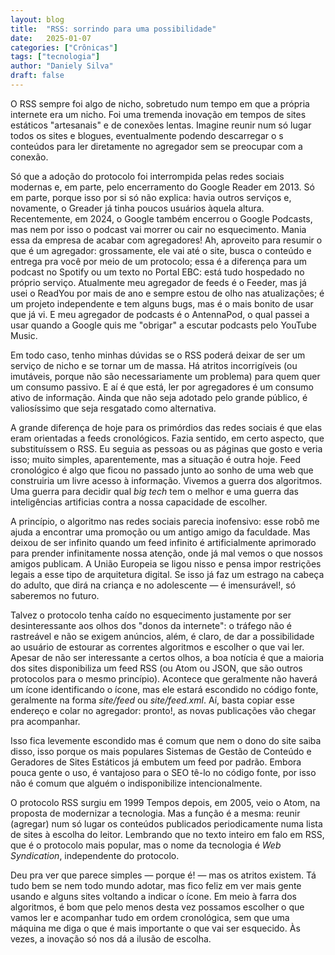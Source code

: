```yaml
---
layout: blog
title:  "RSS: sorrindo para uma possibilidade"
date:   2025-01-07
categories: ["Crônicas"]
tags: ["tecnologia"]
author: "Daniely Silva"
draft: false
---
```


O RSS sempre foi algo de nicho, sobretudo num tempo em que a própria internete era um nicho. Foi uma tremenda inovação em tempos de sites estáticos "artesanais" e de conexões lentas. Imagine reunir num só lugar todos os sites e blogues, eventualmente podendo descarregar o s conteúdos para ler diretamente no agregador sem se preocupar com a conexão.

Só que a adoção do protocolo foi interrompida pelas redes sociais modernas e, em parte, pelo encerramento do Google Reader em 2013. Só em parte, porque isso por si só não explica: havia outros serviços e, novamente, o Greader já tinha poucos usuários àquela altura. Recentemente, em 2024, o Google também encerrou o Google Podcasts, mas nem por isso o podcast vai morrer ou cair no esquecimento. Mania essa da empresa de acabar com agregadores! Ah, aproveito para resumir o que é um agregador: grossamente, ele vai até o site, busca o conteúdo e entrega pra você por meio de um protocolo; essa é a diferença para um podcast no Spotify ou um texto no Portal EBC: está tudo hospedado no próprio serviço. Atualmente meu agregador de feeds é o Feeder, mas já usei o ReadYou por mais de ano e sempre estou de olho nas atualizações; é um projeto independente e tem alguns bugs, mas é o mais bonito de usar que já vi. E meu agregador de podcasts é o AntennaPod, o qual passei a usar quando a Google quis me "obrigar" a escutar podcasts pelo YouTube Music.

Em todo caso, tenho minhas dúvidas se o RSS poderá deixar de ser um serviço de nicho e se tornar um de massa. Há atritos incorrigíveis (ou imutáveis, porque não são necessariamente um problema) para quem quer um consumo passivo. E aí é que está, ler por agregadores é um consumo ativo de informação. Ainda que não seja adotado pelo grande público, é valiosíssimo que seja resgatado como alternativa.

A grande diferença de hoje para os primórdios das redes sociais é que elas eram orientadas a feeds cronológicos. Fazia sentido, em certo aspecto, que substituíssem o RSS. Eu seguia as pessoas ou as páginas que gosto e veria isso; muito simples, aparentemente, mas a situação é outra hoje. Feed cronológico é algo que ficou no passado junto ao sonho de uma web que construiria um livre acesso à informação. Vivemos a guerra dos algoritmos. Uma guerra para decidir qual *big tech* tem o melhor e uma guerra das inteligências artificias contra a nossa capacidade de escolher.

A princípio, o algoritmo nas redes sociais parecia inofensivo: esse robô me ajuda a encontrar uma promoção ou um antigo amigo da faculdade. Mas deixou de ser infinito quando um feed infinito é artificialmente aprimorado para prender infinitamente nossa atenção, onde já mal vemos o que nossos amigos publicam. A União Europeia se ligou nisso e pensa impor restrições legais a esse tipo de arquitetura digital. Se isso já faz um estrago na cabeça do adulto, que dirá na criança e no adolescente — é imensurável!, só saberemos no futuro.

Talvez o protocolo tenha caído no esquecimento justamente por ser desinteressante aos olhos dos "donos da internete": o tráfego não é rastreável e não se exigem anúncios, além, é claro, de dar a possibilidade ao usuário de estourar as correntes algoritmos e escolher o que vai ler. Apesar de não ser interessante a certos olhos, a boa notícia é que a maioria dos sites disponibiliza um feed RSS (ou Atom ou JSON, que são outros protocolos para o mesmo princípio). Acontece que geralmente não haverá um ícone identificando o ícone, mas ele estará escondido no código fonte, geralmente na forma *site/feed* ou *site/feed.xml*. Aí, basta copiar esse endereço e colar no agregador: pronto!, as novas publicações vão chegar pra acompanhar.

Isso fica levemente escondido mas é comum que nem o dono do site saiba disso, isso porque os mais populares Sistemas de Gestão de Conteúdo e Geradores de Sites Estáticos já embutem um feed por padrão. Embora pouca gente o uso, é vantajoso para o SEO tê-lo no código fonte, por isso não é comum que alguém o indisponibilize intencionalmente.

O protocolo RSS surgiu em 1999 Tempos depois, em 2005, veio o Atom, na proposta de modernizar a tecnologia. Mas a função é a mesma: reunir (agregar) num só lugar os conteúdos publicados periodicamente numa lista de sites à escolha do leitor. Lembrando que no texto inteiro em falo em RSS, que é o protocolo mais popular, mas o nome da tecnologia é *Web Syndication*, independente do protocolo.

Deu pra ver que parece simples — porque é! — mas os atritos existem. Tá tudo bem se nem todo mundo adotar, mas fico feliz em ver mais gente usando e alguns sites voltando a indicar o ícone. Em meio à farra dos algoritmos, é bom que pelo menos desta vez possamos escolher o que vamos ler e acompanhar tudo em ordem cronológica, sem que uma máquina me diga o que é mais importante o que vai ser esquecido. Às vezes, a inovação só nos dá a ilusão de escolha.
